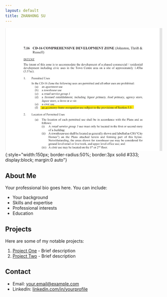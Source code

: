 ```yaml
---
layout: default
title: ZHANHONG SU
---
```


![Profile Photo](ZONING.jpg){:style="width:150px; border-radius:50%; border:3px solid #333; display:block; margin:0 auto"}

## About Me

Your professional bio goes here. You can include:
- Your background
- Skills and expertise
- Professional interests
- Education

## Projects

Here are some of my notable projects:

1. [Project One](https://github.com/username/project-one) - Brief description
2. [Project Two](https://github.com/username/project-two) - Brief description

## Contact

- Email: [your.email@example.com](mailto:your.email@example.com)
- LinkedIn: [linkedin.com/in/yourprofile](https://www.linkedin.com/in/viola-su-b67143166/)